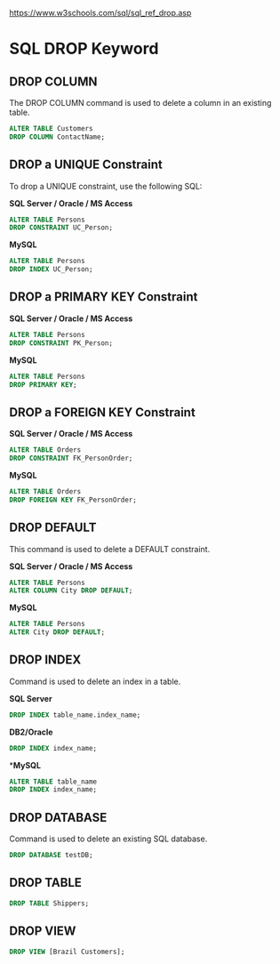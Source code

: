 https://www.w3schools.com/sql/sql_ref_drop.asp


# SQL DROP Keyword


## DROP COLUMN

The DROP COLUMN command is used to delete a column in an existing table.
```sql
ALTER TABLE Customers
DROP COLUMN ContactName;
```


## DROP a UNIQUE Constraint

To drop a UNIQUE constraint, use the following SQL:

**SQL Server / Oracle / MS Access**
```sql
ALTER TABLE Persons
DROP CONSTRAINT UC_Person;
```

**MySQL**
```sql
ALTER TABLE Persons
DROP INDEX UC_Person;
```


## DROP a PRIMARY KEY Constraint

**SQL Server / Oracle / MS Access**
```sql
ALTER TABLE Persons
DROP CONSTRAINT PK_Person;
```

**MySQL**
```sql
ALTER TABLE Persons
DROP PRIMARY KEY;
```


## DROP a FOREIGN KEY Constraint

**SQL Server / Oracle / MS Access**
```sql
ALTER TABLE Orders
DROP CONSTRAINT FK_PersonOrder;
```

**MySQL**
```sql
ALTER TABLE Orders
DROP FOREIGN KEY FK_PersonOrder;
```


## DROP DEFAULT

This command is used to delete a DEFAULT constraint.

**SQL Server / Oracle / MS Access**
```sql
ALTER TABLE Persons
ALTER COLUMN City DROP DEFAULT;
```

**MySQL**
```sql
ALTER TABLE Persons
ALTER City DROP DEFAULT;
```


## DROP INDEX

Command is used to delete an index in a table.

**SQL Server**
```sql
DROP INDEX table_name.index_name;
```

**DB2/Oracle**
```sql
DROP INDEX index_name;
```

***MySQL**
```sql
ALTER TABLE table_name
DROP INDEX index_name;
```


## DROP DATABASE

Command is used to delete an existing SQL database.

```sql
DROP DATABASE testDB;
```


## DROP TABLE

```sql
DROP TABLE Shippers;
```


## DROP VIEW

```sql
DROP VIEW [Brazil Customers];
```